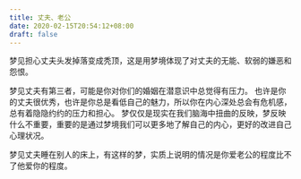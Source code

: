 ```yaml
---
title: 丈夫、老公
date: 2020-02-15T20:54:12+08:00
draft: false
---
```


梦见担心丈夫头发掉落变成秃顶，这是用梦境体现了对丈夫的无能、软弱的嫌恶和怨恨。


梦见丈夫有第三者，可能是你对你们的婚姻在潜意识中总觉得有压力。
也许是你的丈夫很优秀，也许是你总是看低自己的魅力，所以你在内心深处总会有危机感，总有着隐隐约约的压力和担心。
梦仅仅是现实在我们脑海中扭曲的反映，梦反映什么不重要，重要的是通过梦境我们可以更多地了解自己的内心，更好的改进自己心理状况。


梦见丈夫睡在别人的床上，有这样的梦，实质上说明的情况是你爱老公的程度比不了他爱你的程度。
